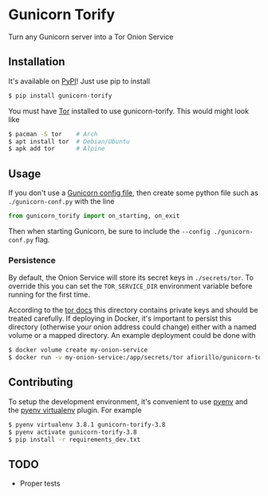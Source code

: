 # Gunicorn Torify

Turn any Gunicorn server into a Tor Onion Service

## Installation

It's available on [PyPI](https://pypi.org/project/gunicorn-torify/)! Just use pip to install

```bash
$ pip install gunicorn-torify
```

You must have [Tor](https://2019.www.torproject.org/docs/debian.html.en) installed to use gunicorn-torify.
This would might look like

```bash
$ pacman -S tor    # Arch
$ apt install tor  # Debian/Ubuntu
$ apk add tor      # Alpine
```

## Usage

If you don't use a [Gunicorn config file](https://docs.gunicorn.org/en/stable/settings.html#config-file), then create some python file such as `./gunicorn-conf.py` with the line

```python
from gunicorn_torify import on_starting, on_exit
```

Then when starting Gunicorn, be sure to include the `--config ./gunicorn-conf.py` flag.

### Persistence

By default, the Onion Service will store its secret keys in `./secrets/tor`.
To override this you can set the `TOR_SERVICE_DIR` environment variable before running for the first time.

According to the [tor docs](https://2019.www.torproject.org/docs/tor-onion-service.html.en#two) this directory contains private keys and should be treated carefully.
If deploying in Docker, it's important to persist this directory (otherwise your onion address could change) either with a named volume or a mapped directory.
An example deployment could be done with

```bash
$ docker volume create my-onion-service
$ docker run -v my-onion-service:/app/secrets/tor afiorillo/gunicorn-torify:flask
```

## Contributing

To setup the development environment, it's convenient to use [pyenv](https://github.com/pyenv/pyenv) and the [pyenv virtualenv](https://github.com/pyenv/pyenv-virtualenv) plugin.
For example

```bash
$ pyenv virtualenv 3.8.1 gunicorn-torify-3.8
$ pyenv activate gunicorn-torify-3.8
$ pip install -r requirements_dev.txt
```

## TODO

- Proper tests
